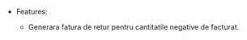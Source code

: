   - Features:
    
      - Generara fatura de retur pentru cantitatile negative de
        facturat.
